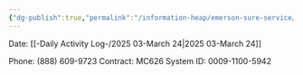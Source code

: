 ```yaml
---
{"dg-publish":true,"permalink":"/information-heap/emerson-sure-service/","noteIcon":"","created":"2025-03-24T11:29:39.771-05:00"}
---
```


Date: [[-Daily Activity Log-/2025 03-March 24\|2025 03-March 24]]

Phone: (888) 609-9723
Contract: MC626
System ID: 0009-1100-5942